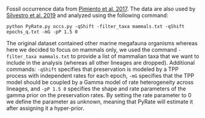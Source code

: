 Fossil occurrence data from [Pimiento et al. 2017](https://doi.org/10.1038/s41559-017-0223-6).
The data are also used by [Silvestro et al. 2019](https://doi.org/10.1017/pab.2019.23) and analyzed using the following command:

```python PyRate.py occs.py -qShift -filter_taxa mammals.txt -qShift epochs_q.txt -mG -pP 1.5 0```
      
The original dataset contained other marine megafauna organisms whereas here we decided to focus on mammals only, we used the command `-filter_taxa mammals.txt` to provide a list of mammalian taxa that we want to include in the analysis (whereas all other lineages are dropped).
Additional commands: `-qShift` specifies that preservation is modeled by a TPP process with independent rates for each epoch, `-mG` specifies that the TPP model should be coupled by a Gamma model of rate heterogeneity across lineages, and `-pP 1.5 0` specifies the shape and rate parameters of the gamma prior on the preservation rates. By setting the rate parameter to 0 we define the parameter as unknown, meaning that PyRate will estimate it after assigning it a hyper-prior.
